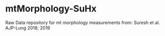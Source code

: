 # mtMorphology-SuHx
Raw Data repository for mt morphology measurements from: Suresh et al. AJP-Lung 2018; 2019

